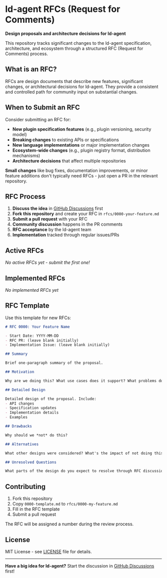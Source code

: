 # ld-agent RFCs (Request for Comments)

**Design proposals and architecture decisions for ld-agent**

This repository tracks significant changes to the ld-agent specification, architecture, and ecosystem through a structured RFC (Request for Comments) process.

## What is an RFC?

RFCs are design documents that describe new features, significant changes, or architectural decisions for ld-agent. They provide a consistent and controlled path for community input on substantial changes.

## When to Submit an RFC

Consider submitting an RFC for:

- **New plugin specification features** (e.g., plugin versioning, security model)
- **Breaking changes** to existing APIs or specifications
- **New language implementations** or major implementation changes
- **Ecosystem-wide changes** (e.g., plugin registry format, distribution mechanisms)
- **Architecture decisions** that affect multiple repositories

**Small changes** like bug fixes, documentation improvements, or minor feature additions don't typically need RFCs - just open a PR in the relevant repository.

## RFC Process

1. **Discuss the idea** in [GitHub Discussions](https://github.com/ld-agent/discussions) first
2. **Fork this repository** and create your RFC in `rfcs/0000-your-feature.md`
3. **Submit a pull request** with your RFC
4. **Community discussion** happens in the PR comments
5. **RFC acceptance** by the ld-agent team
6. **Implementation** tracked through regular issues/PRs

## Active RFCs

*No active RFCs yet - submit the first one!*

## Implemented RFCs

*No implemented RFCs yet*

## RFC Template

Use this template for new RFCs:

```markdown
# RFC 0000: Your Feature Name

- Start Date: YYYY-MM-DD
- RFC PR: (leave blank initially)
- Implementation Issue: (leave blank initially)

## Summary

Brief one-paragraph summary of the proposal.

## Motivation

Why are we doing this? What use cases does it support? What problems does it solve?

## Detailed Design

Detailed design of the proposal. Include:
- API changes
- Specification updates  
- Implementation details
- Examples

## Drawbacks

Why should we *not* do this? 

## Alternatives

What other designs were considered? What's the impact of not doing this?

## Unresolved Questions

What parts of the design do you expect to resolve through RFC discussion?
```

## Contributing

1. Fork this repository
2. Copy `0000-template.md` to `rfcs/0000-my-feature.md`
3. Fill in the RFC template
4. Submit a pull request

The RFC will be assigned a number during the review process.

## License

MIT License - see [LICENSE](LICENSE) file for details.

---

**Have a big idea for ld-agent?** Start the discussion in [GitHub Discussions](https://github.com/ld-agent/discussions) first! 
